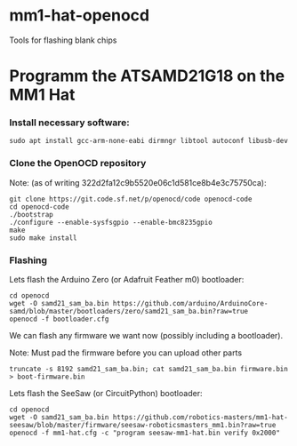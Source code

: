 # mm1-hat-openocd
Tools for flashing blank chips

# Programm the ATSAMD21G18 on the MM1 Hat

### Install necessary software:

```
sudo apt install gcc-arm-none-eabi dirmngr libtool autoconf libusb-dev
```

### Clone the OpenOCD repository 
Note: (as of writing 322d2fa12c9b5520e06c1d581ce8b4e3c75750ca):

```
git clone https://git.code.sf.net/p/openocd/code openocd-code
cd openocd-code
./bootstrap
./configure --enable-sysfsgpio --enable-bmc8235gpio
make
sudo make install
```

### Flashing

Lets flash the Arduino Zero (or Adafruit Feather m0) bootloader:

```
cd openocd
wget -O samd21_sam_ba.bin https://github.com/arduino/ArduinoCore-samd/blob/master/bootloaders/zero/samd21_sam_ba.bin?raw=true
openocd -f bootloader.cfg
```

We can flash any firmware we want now (possibly including a bootloader).

Note:  Must pad the firmware before you can upload other parts

```
truncate -s 8192 samd21_sam_ba.bin; cat samd21_sam_ba.bin firmware.bin > boot-firmware.bin
```

Lets flash the SeeSaw (or CircuitPython) bootloader:

```
cd openocd
wget -O samd21_sam_ba.bin https://github.com/robotics-masters/mm1-hat-seesaw/blob/master/firmware/seesaw-roboticsmasters_mm1.bin?raw=true
openocd -f mm1-hat.cfg -c "program seesaw-mm1-hat.bin verify 0x2000"
```
